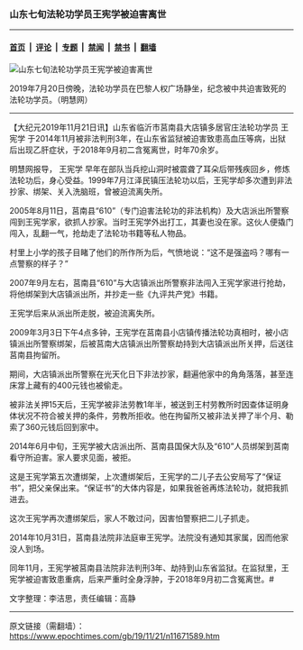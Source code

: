 ### 山东七旬法轮功学员王宪学被迫害离世

---

#### [首页](../../../..?n11671589) &nbsp;|&nbsp; [评论](../../../../../epoch-comment?n11671589) &nbsp;|&nbsp; [专题](../../../../../epoch-special?n11671589) &nbsp;|&nbsp; [禁闻](../../../../../epoch-news?n11671589) &nbsp;|&nbsp; [禁书](../../../../../books?n11671589) &nbsp;|&nbsp; [翻墙](https://github.com/gfw-breaker/nogfw/blob/master/README.md?n11671589)


<div><img alt="山东七旬法轮功学员王宪学被迫害离世" class="attachment-djy_600_400 size-djy_600_400 wp-post-image" src="https://i.epochtimes.com/assets/uploads/2019/11/2019-7-22-paris-720-candle-vigil_01-600x400.jpg"/>
<div class="caption">
 <p>
  2019年7月20日傍晚，法轮功学员在巴黎人权广场静坐，纪念被中共迫害致死的法轮功学员。（明慧网）
 </p>
</div></div><hr/><div class="post_content" id="artbody" itemprop="articleBody">
 <!-- article content begin -->
 <p>
  【大纪元2019年11月21日讯】山东省临沂市莒南县大店镇多居官庄法轮功学员
  <ok href="https://www.epochtimes.com/gb/tag/%E7%8E%8B%E5%AE%AA%E5%AD%A6.html">
   王宪学
  </ok>
  于2014年11月被非法判刑3年，在山东省监狱被迫害致患高血压等病，出狱后出现乙肝症状，于2018年9月初二含冤离世，时年70余岁。
 </p>
 <p>
  明慧网报导，
  <ok href="https://www.epochtimes.com/gb/tag/%E7%8E%8B%E5%AE%AA%E5%AD%A6.html">
   王宪学
  </ok>
  早年在部队当兵挖山洞时被震聋了耳朵后带残疾回乡，修炼法轮功后，身心受益。1999年7月江泽民镇压法轮功以后，王宪学却多次遭到非法抄家、绑架、关入洗脑班，曾被迫流离失所。
 </p>
 <p>
  2005年8月11日，莒南县“610”（专门迫害法轮功的非法机构）及大店派出所警察闯到王宪学家，欲抓人抄家。当时王宪学外出打工，其妻也没在家。这伙人便撬门闯入，乱翻一气，抢劫走了法轮功书籍等私人物品。
 </p>
 <p>
  村里上小学的孩子目睹了他们的所作所为后，气愤地说：“这不是强盗吗？哪有一点警察的样子？”
 </p>
 <p>
  2007年9月左右，莒南县“610”与大店镇派出所警察非法闯入王宪学家进行抢劫，将他绑架到大店镇派出所，并抄走一些《九评共产党》书籍。
 </p>
 <p>
  王宪学后来从派出所走脱，被迫流离失所。
 </p>
 <p>
  2009年3月3日下午4点多钟，王宪学在莒南县小店镇传播法轮功真相时，被小店镇派出所警察绑架，后被莒南大店镇派出所警察劫持到大店镇派出所关押，后送往莒南县拘留所。
 </p>
 <p>
  期间，大店镇派出所警察在光天化日下非法抄家，翻遍他家中的角角落落，甚至连床牚上藏有的400元钱也被偷走。
 </p>
 <p>
  被非法关押15天后，王宪学被非法劳教1年半，被送到王村劳教所时因查体证明身体状况不符合被关押的条件，劳教所拒收。他在拘留所又被非法关押了半个月、勒索了360元钱后回到家中。
 </p>
 <p>
  2014年6月中旬，王宪学被大店派出所、莒南县国保大队及“610”人员绑架到莒南看守所迫害。家人要求见面，被拒。
 </p>
 <p>
  这是王宪学第五次遭绑架，上次遭绑架后，王宪学的二儿子去公安局写了“保证书”，把父亲保出来。“保证书”的大体内容是，如果我爸爸再炼法轮功，就把我抓进去。
 </p>
 <p>
  这次王宪学再次遭绑架后，家人不敢过问，因害怕警察把二儿子抓走。
 </p>
 <p>
  2014年10月31日，莒南县法院非法庭审王宪学。法院没有通知其家属，因而他家没人到场。
 </p>
 <p>
  同年11月，王宪学被莒南县法院非法判刑3年、劫持到山东省监狱。在监狱里，王宪学被迫害致患重病，后来严重时全身浮肿，于2018年9月初二含冤离世。#
 </p>
 <p>
  文字整理：李洁思，责任编辑：高静
 </p>
 <!-- article content end -->
 <div id="below_article_ad">
 </div>
</div>


---

原文链接（需翻墙）：https://www.epochtimes.com/gb/19/11/21/n11671589.htm